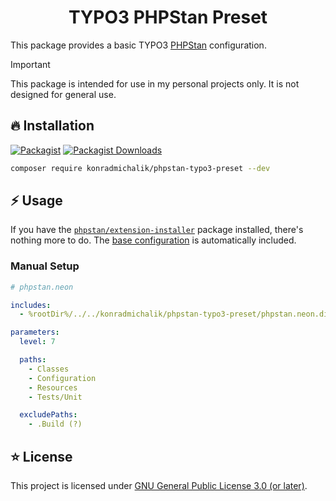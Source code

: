 <div align="center">

# TYPO3 PHPStan Preset

</div>

This package provides a basic TYPO3 [PHPStan](https://phpstan.org/) configuration.

> [!IMPORTANT]
> This package is intended for use in my personal projects only. It is not designed for general use.

## 🔥 Installation

[![Packagist](https://img.shields.io/packagist/v/konradmichalik/php-cs-fixer-preset?label=version&logo=packagist)](https://packagist.org/packages/konradmichalik/php-cs-fixer-preset)
[![Packagist Downloads](https://img.shields.io/packagist/dt/konradmichalik/php-cs-fixer-preset?color=brightgreen)](https://packagist.org/packages/konradmichalik/php-cs-fixer-preset)

```bash
composer require konradmichalik/phpstan-typo3-preset --dev
```

## ⚡ Usage

If you have the [`phpstan/extension-installer`](https://github.com/phpstan/extension-installer)
package installed, there's nothing more to do. The [base configuration](extension.neon)
is automatically included.

### Manual Setup

```yaml
# phpstan.neon

includes:
  - %rootDir%/../../konradmichalik/phpstan-typo3-preset/phpstan.neon.dist

parameters:
  level: 7

  paths:
    - Classes
    - Configuration
    - Resources
    - Tests/Unit

  excludePaths:
    - .Build (?)
```

## ⭐ License

This project is licensed under [GNU General Public License 3.0 (or later)](LICENSE).
